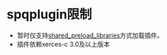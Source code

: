 # spqplugin限制

- 暂时仅支持[shared_preload_libraries](../DatabaseReference/内核资源使用.md)方式加载插件。
- 插件依赖xerces-c 3.0及以上版本